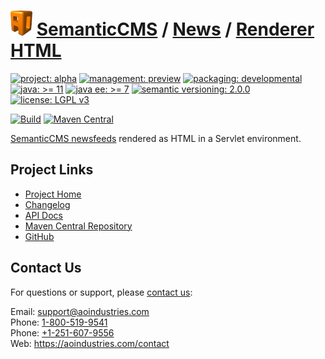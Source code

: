 # [<img src="ao-logo.png" alt="AO Logo" width="35" height="40">](https://github.com/aoindustries) [SemanticCMS](https://github.com/aoindustries/semanticcms) / [News](https://github.com/aoindustries/semanticcms-news) / [Renderer HTML](https://github.com/aoindustries/semanticcms-news-renderer-html)

[![project: alpha](https://semanticcms.com/ao-badges/project-alpha.svg)](https://aoindustries.com/life-cycle#project-alpha)
[![management: preview](https://semanticcms.com/ao-badges/management-preview.svg)](https://aoindustries.com/life-cycle#management-preview)
[![packaging: developmental](https://semanticcms.com/ao-badges/packaging-developmental.svg)](https://aoindustries.com/life-cycle#packaging-developmental)  
[![java: &gt;= 11](https://semanticcms.com/ao-badges/java-11.svg)](https://docs.oracle.com/en/java/javase/11/docs/api/)
[![java ee: &gt;= 7](https://semanticcms.com/ao-badges/javaee-7.svg)](https://docs.oracle.com/javaee/7/api/)
[![semantic versioning: 2.0.0](https://semanticcms.com/ao-badges/semver-2.0.0.svg)](http://semver.org/spec/v2.0.0.html)
[![license: LGPL v3](https://semanticcms.com/ao-badges/license-lgpl-3.0.svg)](https://www.gnu.org/licenses/lgpl-3.0)

[![Build](https://github.com/aoindustries/semanticcms-news-renderer-html/workflows/Build/badge.svg?branch=master)](https://github.com/aoindustries/semanticcms-news-renderer-html/actions?query=workflow%3ABuild)
[![Maven Central](https://maven-badges.herokuapp.com/maven-central/com.semanticcms/semanticcms-news-renderer-html/badge.svg)](https://maven-badges.herokuapp.com/maven-central/com.semanticcms/semanticcms-news-renderer-html)

[SemanticCMS newsfeeds](https://github.com/aoindustries/semanticcms-news) rendered as HTML in a Servlet environment.

## Project Links
* [Project Home](https://semanticcms.com/news/renderer/html/)
* [Changelog](https://semanticcms.com/news/renderer/html/changelog)
* [API Docs](https://semanticcms.com/news/renderer/html/apidocs/)
* [Maven Central Repository](https://search.maven.org/artifact/com.semanticcms/semanticcms-news-renderer-html)
* [GitHub](https://github.com/aoindustries/semanticcms-news-renderer-html)

## Contact Us
For questions or support, please [contact us](https://aoindustries.com/contact):

Email: [support@aoindustries.com](mailto:support@aoindustries.com)  
Phone: [1-800-519-9541](tel:1-800-519-9541)  
Phone: [+1-251-607-9556](tel:+1-251-607-9556)  
Web: https://aoindustries.com/contact
